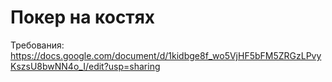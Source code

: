 # Покер на костях

Требования: https://docs.google.com/document/d/1kidbge8f_wo5VjHF5bFM5ZRGzLPvyKszsU8bwNN4o_I/edit?usp=sharing

